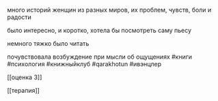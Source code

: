 
много историй женщин из разных миров, их проблем, чувств, боли и радости

  

было интересно, и коротко, хотела бы посмотреть саму пьесу

немного тяжко было читать

почувствовала возбуждение при мысли об ощущениях
#книги #психология #книжныйклуб #qarakhotun  #ивэнцлер

[[оценка 3]]

[[терапия]]